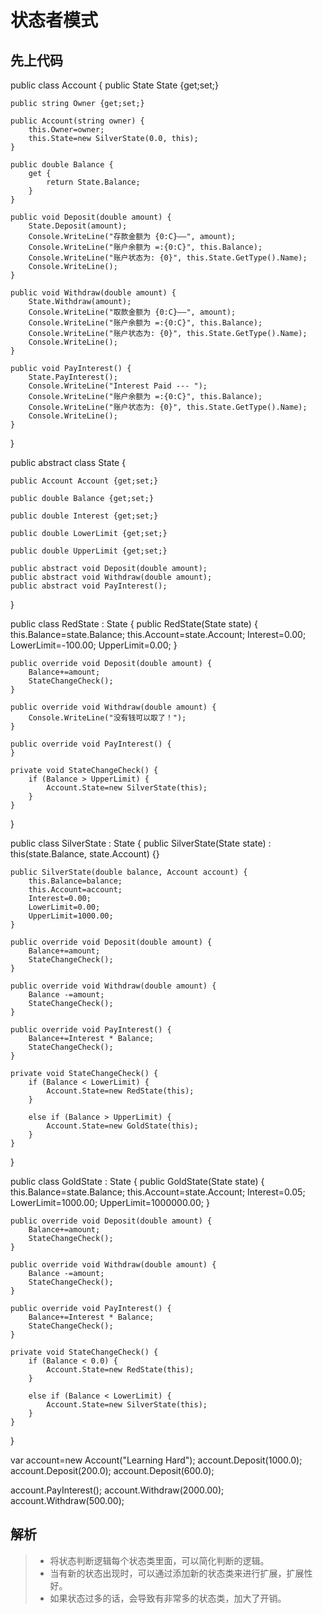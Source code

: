 # 状态者模式 

## 先上代码 
public class Account {
    public State State {get;set;}

    public string Owner {get;set;}

    public Account(string owner) {
        this.Owner=owner;
        this.State=new SilverState(0.0, this);
    }

    public double Balance {
        get {
            return State.Balance;
        }
    }

    public void Deposit(double amount) {
        State.Deposit(amount);
        Console.WriteLine("存款金额为 {0:C}——", amount);
        Console.WriteLine("账户余额为 =:{0:C}", this.Balance);
        Console.WriteLine("账户状态为: {0}", this.State.GetType().Name);
        Console.WriteLine();
    }

    public void Withdraw(double amount) {
        State.Withdraw(amount);
        Console.WriteLine("取款金额为 {0:C}——", amount);
        Console.WriteLine("账户余额为 =:{0:C}", this.Balance);
        Console.WriteLine("账户状态为: {0}", this.State.GetType().Name);
        Console.WriteLine();
    }

    public void PayInterest() {
        State.PayInterest();
        Console.WriteLine("Interest Paid --- ");
        Console.WriteLine("账户余额为 =:{0:C}", this.Balance);
        Console.WriteLine("账户状态为: {0}", this.State.GetType().Name);
        Console.WriteLine();
    }
}

public abstract class State {

    public Account Account {get;set;}

    public double Balance {get;set;}

    public double Interest {get;set;}

    public double LowerLimit {get;set;}

    public double UpperLimit {get;set;}

    public abstract void Deposit(double amount); 
    public abstract void Withdraw(double amount); 
    public abstract void PayInterest(); 
}

public class RedState : State {
    public RedState(State state) {
        this.Balance=state.Balance;
        this.Account=state.Account;
        Interest=0.00;
        LowerLimit=-100.00;
        UpperLimit=0.00;
    }

    public override void Deposit(double amount) {
        Balance+=amount;
        StateChangeCheck();
    }

    public override void Withdraw(double amount) {
        Console.WriteLine("没有钱可以取了！");
    }

    public override void PayInterest() {
    }

    private void StateChangeCheck() {
        if (Balance > UpperLimit) {
            Account.State=new SilverState(this);
        }
    }
}

public class SilverState : State {
    public SilverState(State state) : this(state.Balance, state.Account) {}

    public SilverState(double balance, Account account) {
        this.Balance=balance;
        this.Account=account;
        Interest=0.00;
        LowerLimit=0.00;
        UpperLimit=1000.00;
    }

    public override void Deposit(double amount) {
        Balance+=amount;
        StateChangeCheck();
    }

    public override void Withdraw(double amount) {
        Balance -=amount;
        StateChangeCheck();
    }

    public override void PayInterest() {
        Balance+=Interest * Balance;
        StateChangeCheck();
    }

    private void StateChangeCheck() {
        if (Balance < LowerLimit) {
            Account.State=new RedState(this);
        }

        else if (Balance > UpperLimit) {
            Account.State=new GoldState(this);
        }
    }
}

public class GoldState : State {
    public GoldState(State state) {
        this.Balance=state.Balance;
        this.Account=state.Account;
        Interest=0.05;
        LowerLimit=1000.00;
        UpperLimit=1000000.00;
    }

    public override void Deposit(double amount) {
        Balance+=amount;
        StateChangeCheck();
    }

    public override void Withdraw(double amount) {
        Balance -=amount;
        StateChangeCheck();
    }

    public override void PayInterest() {
        Balance+=Interest * Balance;
        StateChangeCheck();
    }

    private void StateChangeCheck() {
        if (Balance < 0.0) {
            Account.State=new RedState(this);
        }

        else if (Balance < LowerLimit) {
            Account.State=new SilverState(this);
        }
    }
}

var account=new Account("Learning Hard");
account.Deposit(1000.0);
account.Deposit(200.0);
account.Deposit(600.0);

account.PayInterest();
account.Withdraw(2000.00);
account.Withdraw(500.00);

## 解析
> * 将状态判断逻辑每个状态类里面，可以简化判断的逻辑。
> * 当有新的状态出现时，可以通过添加新的状态类来进行扩展，扩展性好。
> * 如果状态过多的话，会导致有非常多的状态类，加大了开销。
